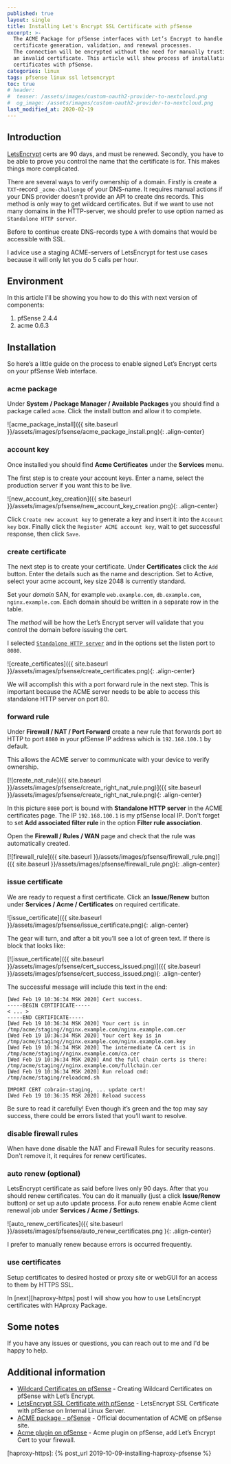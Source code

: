 ```yaml
---
published: true
layout: single
title: Installing Let's Encrypt SSL Certificate with pfSense
excerpt: >-
  The ACME Package for pfSense interfaces with Let’s Encrypt to handle the
  certificate generation, validation, and renewal processes.
  The connection will be encrypted without the need for manually trusting
  an invalid certificate. This article will show process of installation
  certificates with pfSense.
categories: linux
tags: pfsense linux ssl letsencrypt
toc: true
# header:
#  teaser: /assets/images/custom-oauth2-provider-to-nextcloud.png
#  og_image: /assets/images/custom-oauth2-provider-to-nextcloud.png
last_modified_at: 2020-02-19
---
```



## Introduction

[LetsEncrypt][letsencrypt] certs are 90 days, and must be renewed.
Secondly, you have to be able to prove you control the name that the certificate is for.
This makes things more complicated.

There are several ways to verify ownership of a domain.
Firstly is create a `TXT`-record `_acme-challenge` of your DNS-name.
It requires manual actions if your DNS provider doesn't provide an API to create dns records.
This method is only way to get wildcard certificates.
But if we want to use not many domains in the HTTP-server, we should prefer to
use option named as `Standalone HTTP server`.

Before to continue create DNS-records type `A` with domains that would be accessible with SSL.

I advice use a staging ACME-servers of LetsEncrypt for test use cases because it will only let you do 5 calls per hour.

## Environment

In this article I’ll be showing you how to do this with next version of components:
1. pfSense 2.4.4
2. acme	0.6.3

## Installation

So here’s a little guide on the process to enable signed Let’s Encrypt certs on your pfSense Web interface.

### acme package

Under **System / Package Manager / Available Packages** you should find a package called `acme`.
Click the install button and allow it to complete.

![acme_package_install]({{ site.baseurl }}/assets/images/pfsense/acme_package_install.png){: .align-center}

### account key

Once installed you should find **Acme Certificates** under the **Services** menu.

The first step is to create your account keys.
Enter a name, select the production server if you want this to be live.

![new_account_key_creation]({{ site.baseurl }}/assets/images/pfsense/new_account_key_creation.png){: .align-center}

Click `Create new account key` to generate a key and insert it into the `Account key` box.
Finally click the `Register ACME account key`, wait to get successful response, then click `Save`.

### create certificate

The next step is to create your certificate.
Under **Certificates** click the `Add` button.
Enter the details such as the name and description. Set to Active, select your acme account, key size 2048 is currently standard.

Set your *domain* SAN, for example `web.example.com`, `db.example.com`, `nginx.example.com`.
Each domain should be written in a separate row in the table.

The *method* will be how the Let’s Encrypt server will validate that you control the domain before issuing the cert.

I selected [`Standalone HTTP server`][standalone] and in the options set the listen port to `8080`.

![create_certificates]({{ site.baseurl }}/assets/images/pfsense/create_certificates.png){: .align-center}

We will accomplish this with a port forward rule in the next step.
This is important because the ACME server needs to be able to access this standalone HTTP server on port 80.

### forward rule

Under **Firewall / NAT / Port Forward** create a new rule that forwards port
`80` HTTP to port `8080` in your pfSense IP address which is `192.168.100.1` by default.

This allows the ACME server to communicate with your device to verify ownership.

[![create_nat_rule]({{ site.baseurl }}/assets/images/pfsense/create_right_nat_rule.png)]({{ site.baseurl }}/assets/images/pfsense/create_right_nat_rule.png){: .align-center}

In this picture `8080` port is bound with **Standalone HTTP server** in the ACME certificates page.
The IP `192.168.100.1` is my pfSense local IP. Don't forget to set **Add associated filter rule** in the option **Filter rule association**.

Open the **Firewall / Rules / WAN** page and check that the rule was automatically created.

[![firewall_rule]({{ site.baseurl }}/assets/images/pfsense/firewall_rule.png)]({{ site.baseurl }}/assets/images/pfsense/firewall_rule.png){: .align-center}

### issue certificate

We are ready to request a first certificate. Click an **Issue/Renew** button
under **Services / Acme / Certificates** on required certificate.

![issue_certificate]({{ site.baseurl }}/assets/images/pfsense/issue_certificate.png){: .align-center}

The gear will turn, and after a bit you’ll see a lot of green text. If there is block that looks like:

[![issue_certificate]({{ site.baseurl }}/assets/images/pfsense/cert_success_issued.png)]({{ site.baseurl }}/assets/images/pfsense/cert_success_issued.png){: .align-center}

The successful message will include this text in the end:
```
[Wed Feb 19 10:36:34 MSK 2020] Cert success.
-----BEGIN CERTIFICATE-----
< ... >
-----END CERTIFICATE-----
[Wed Feb 19 10:36:34 MSK 2020] Your cert is in  /tmp/acme/staging//nginx.example.com/nginx.example.com.cer
[Wed Feb 19 10:36:34 MSK 2020] Your cert key is in  /tmp/acme/staging//nginx.example.com/nginx.example.com.key
[Wed Feb 19 10:36:34 MSK 2020] The intermediate CA cert is in  /tmp/acme/staging//nginx.example.com/ca.cer
[Wed Feb 19 10:36:34 MSK 2020] And the full chain certs is there:  /tmp/acme/staging//nginx.example.com/fullchain.cer
[Wed Feb 19 10:36:34 MSK 2020] Run reload cmd: /tmp/acme/staging/reloadcmd.sh

IMPORT CERT cobrain-staging, ... update cert!
[Wed Feb 19 10:36:35 MSK 2020] Reload success
```

Be sure to read it carefully! Even though it’s green and the top may say success,
there could be errors listed that you’ll want to resolve.

### disable firewall rules

When have done disable the NAT and Firewall Rules for security reasons.
Don't remove it, it requires for renew certificates.

### auto renew (optional)

LetsEncrypt certificate as said before lives only 90 days.
After that you should renew certificates. You can do it manually (just a click **Issue/Renew** button)
or set up auto update process. For auto renew enable Acme client renewal job under
**Services / Acme / Settings**.

![auto_renew_certificates]({{ site.baseurl }}/assets/images/pfsense/auto_renew_certificates.png ){: .align-center}

I prefer to manually renew because errors is occurred frequently.

### use certificates

Setup certificates to desired hosted or proxy site or webGUI for an access to them by HTTPS SSL.

In [next][haproxy-https] post I will show you how to use LetsEncrypt certificates with HAproxy Package.

## Some notes

If you have any issues or questions, you can reach out to me and I'd be happy to help.

## Additional information

* [Wildcard Certificates on pfSense](https://www.danielcolomb.com/2019/08/29/creating-wildcard-certificates-on-pfsense-with-lets-encrypt/) -
    Creating Wildcard Certificates on pfSense with Let’s Encrypt.
* [LetsEncrypt SSL Certificate with pfSense](https://blog.barclayhowe.com/letsencrypt-ssl-certificate-pfsense-internal-linux-server/) -
    LetsEncrypt SSL Certificate with pfSense on Internal Linux Server.
* [ACME package - pfSense](https://docs.netgate.com/pfsense/en/latest/certificates/acme-package.html) -
    Official documentation of ACME on pfSense site.
* [Acme plugin on pfSense](https://laskowski-tech.com/2017/12/04/acme-plugin-on-pfsense-add-lets-encrypt-cert-to-your-firewall/) -
    Acme plugin on pfSense, add Let’s Encrypt Cert to your firewall.

[letsencrypt]: https://letsencrypt.org/
[standalone]: https://docs.netgate.com/pfsense/en/latest/certificates/acme-validation.html#standalone
[haproxy-https]: {% post_url 2019-10-09-installing-haproxy-pfsense %}
